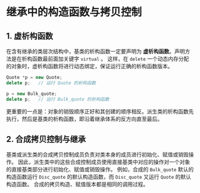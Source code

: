 

# 继承中的构造函数与拷贝控制

## 1. 虚析构函数

在含有继承的类层次结构中，基类的析构函数一定要声明为 **虚析构函数**。声明方法是在析构函数最前面加关键字 `virtual` 。
这样，在 `delete` 一个动态内存分配的对象时，虚析构函数将进行动态绑定，保证运行正确的析构函数版本。

```cpp
Quote *p = new Quote;
delete p;	// 运行 Quote 的析构函数

p = new Bulk_quote;
delete p;	// 运行 Bulk_quote 的析构函数
```

更重要的一点是：对象的销毁顺序正好和其创建的顺序相反。派生类的析构函数先执行，然后是基类的析构函数，即沿着继承体系的反方向直至最后。

## 2. 合成拷贝控制与继承

基类或派生类的合成拷贝控制成员负责对类本身的成员进行初始化、赋值或销毁操作。
因此，派生类中的这些合成控制成员使用直接基类中对应的操作对一个对象的直接基类部分进行初始化、赋值或销毁操作。
例如，合成的 `Bulk_quote` 默认的构造函数运行 `Disc_quote` 的默认构造函数，而 `Disc_quote` 又运行 `Quote` 的默认构造函数。
合成的拷贝构造、赋值版本都是相同的调用过程。



